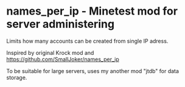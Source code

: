 names_per_ip - Minetest mod for server administering
===========

Limits how many accounts can be created from single IP adress.

Inspired by original Krock mod and
https://github.com/SmallJoker/names_per_ip

To be suitable for large servers, uses my another mod "jtdb" for data storage.



